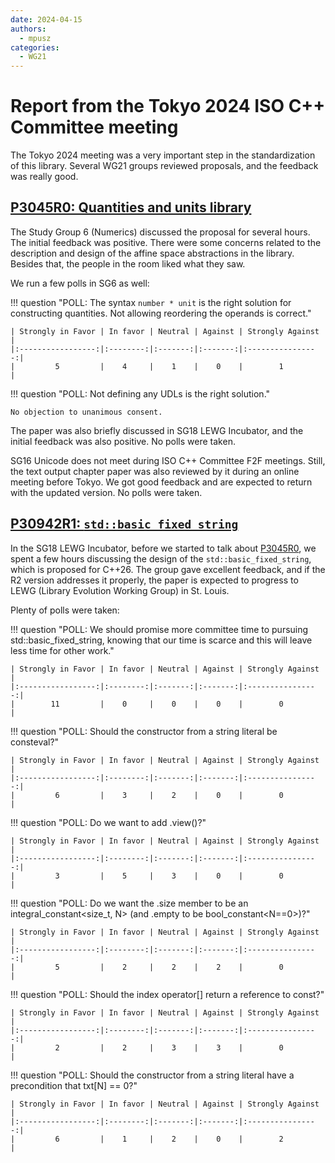 ```yaml
---
date: 2024-04-15
authors:
  - mpusz
categories:
  - WG21
---
```


# Report from the Tokyo 2024 ISO C++ Committee meeting

The Tokyo 2024 meeting was a very important step in the standardization of this library. Several
WG21 groups reviewed proposals, and the feedback was really good.

<!-- more -->

## [P3045R0: Quantities and units library](https://wg21.link/p3045r0)

The Study Group 6 (Numerics) discussed the proposal for several hours. The initial feedback
was positive. There were some concerns related to the description and design of the affine
space abstractions in the library. Besides that, the people in the room liked what they saw.

We run a few polls in SG6 as well:

!!! question "POLL: The syntax `number * unit` is the right solution for constructing quantities. Not allowing reordering the operands is correct."

    | Strongly in Favor | In favor | Neutral | Against | Strongly Against |
    |:-----------------:|:--------:|:-------:|:-------:|:----------------:|
    |         5         |    4     |    1    |    0    |        1         |

!!! question "POLL: Not defining any UDLs is the right solution."

    No objection to unanimous consent.

The paper was also briefly discussed in SG18 LEWG Incubator, and the initial feedback was also
positive. No polls were taken.

SG16 Unicode does not meet during ISO C++ Committee F2F meetings. Still, the text output chapter paper
was also reviewed by it during an online meeting before Tokyo. We got good feedback and
are expected to return with the updated version. No polls were taken.


## [P30942R1: `std::basic_fixed_string`](https://wg21.link/p3094r1)

In the SG18 LEWG Incubator, before we started to talk about [P3045R0](https://wg21.link/p3045r0),
we spent a few hours discussing the design of the `std::basic_fixed_string`, which is proposed for
C++26. The group gave excellent feedback, and if the R2 version addresses it properly, the
paper is expected to progress to LEWG (Library Evolution Working Group) in St. Louis.

Plenty of polls were taken:

!!! question "POLL: We should promise more committee time to pursuing std::basic_fixed_string, knowing that our time is scarce and this will leave less time for other work."

    | Strongly in Favor | In favor | Neutral | Against | Strongly Against |
    |:-----------------:|:--------:|:-------:|:-------:|:----------------:|
    |        11         |    0     |    0    |    0    |        0         |

!!! question "POLL: Should the constructor from a string literal be consteval?"

    | Strongly in Favor | In favor | Neutral | Against | Strongly Against |
    |:-----------------:|:--------:|:-------:|:-------:|:----------------:|
    |         6         |    3     |    2    |    0    |        0         |

!!! question "POLL: Do we want to add .view()?"

    | Strongly in Favor | In favor | Neutral | Against | Strongly Against |
    |:-----------------:|:--------:|:-------:|:-------:|:----------------:|
    |         3         |    5     |    3    |    0    |        0         |

!!! question "POLL: Do we want the .size member to be an integral_constant<size_t, N> (and .empty to be bool_constant<N==0>)?"

    | Strongly in Favor | In favor | Neutral | Against | Strongly Against |
    |:-----------------:|:--------:|:-------:|:-------:|:----------------:|
    |         5         |    2     |    2    |    2    |        0         |

!!! question "POLL: Should the index operator[] return a reference to const?"

    | Strongly in Favor | In favor | Neutral | Against | Strongly Against |
    |:-----------------:|:--------:|:-------:|:-------:|:----------------:|
    |         2         |    2     |    3    |    3    |        0         |

!!! question "POLL: Should the constructor from a string literal have a precondition that txt[N] == 0?"

    | Strongly in Favor | In favor | Neutral | Against | Strongly Against |
    |:-----------------:|:--------:|:-------:|:-------:|:----------------:|
    |         6         |    1     |    2    |    0    |        2         |

